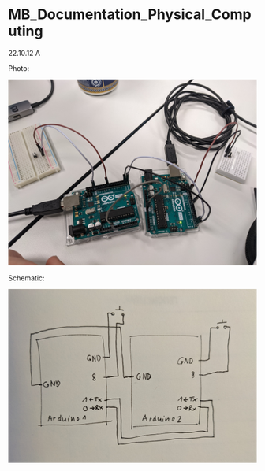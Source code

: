 # MB_Documentation_Physical_Computing

22.10.12 A

Photo:

![22.10.12_A_1](images/22.10.12_A_1.jpeg)

Schematic:

![22.10.12_A_2](images/22.10.12_A_2.jpeg)
